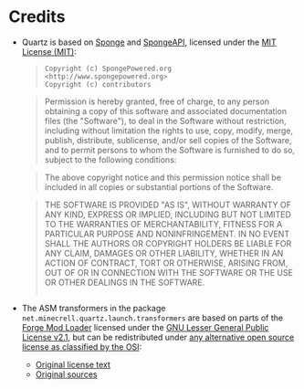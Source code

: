 # Credits

- Quartz is based on [Sponge](https://github.com/SpongePowered/Sponge) and [SpongeAPI](https://github.com/SpongePowered/SpongeAPI), licensed under 
the [MIT License (MIT)](https://github.com/SpongePowered/SpongeAPI/blob/bea2602209c8ab3d9065d9aa48fddf22fba96ba5/LICENSE.txt):

    > ```
    > Copyright (c) SpongePowered.org <http://www.spongepowered.org>
    > Copyright (c) contributors
    
    > Permission is hereby granted, free of charge, to any person obtaining a copy
    > of this software and associated documentation files (the "Software"), to deal
    > in the Software without restriction, including without limitation the rights
    > to use, copy, modify, merge, publish, distribute, sublicense, and/or sell
    > copies of the Software, and to permit persons to whom the Software is
    > furnished to do so, subject to the following conditions:
    
    > The above copyright notice and this permission notice shall be included in
    > all copies or substantial portions of the Software.
    
    > THE SOFTWARE IS PROVIDED "AS IS", WITHOUT WARRANTY OF ANY KIND, EXPRESS OR
    > IMPLIED, INCLUDING BUT NOT LIMITED TO THE WARRANTIES OF MERCHANTABILITY,
    > FITNESS FOR A PARTICULAR PURPOSE AND NONINFRINGEMENT. IN NO EVENT SHALL THE
    > AUTHORS OR COPYRIGHT HOLDERS BE LIABLE FOR ANY CLAIM, DAMAGES OR OTHER
    > LIABILITY, WHETHER IN AN ACTION OF CONTRACT, TORT OR OTHERWISE, ARISING FROM,
    > OUT OF OR IN CONNECTION WITH THE SOFTWARE OR THE USE OR OTHER DEALINGS IN
    > THE SOFTWARE.
    > ```

- The ASM transformers in the package `net.minecrell.quartz.launch.transformers` are based on parts of the
[Forge Mod Loader](https://github.com/MinecraftForge/FML) licensed under the
[GNU Lesser General Public License v2.1](http://www.gnu.org/licenses/lgpl-2.1.html), but can be redistributed under [any alternative open source 
license as classified by the OSI](http://opensource.org/licenses):
  - [Original license text](https://github.com/MinecraftForge/FML/blob/1112c455b9758c38eab385f48578bad17c0180f9/LICENSE-fml.txt#L24-L34)
  - [Original sources](https://github.com/MinecraftForge/FML/tree/1112c455b9758c38eab385f48578bad17c0180f9/src/main/java/cpw/mods/fml/common/asm/transformers)
